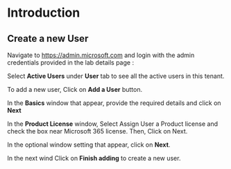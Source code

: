 # Introduction

## Create a new User

Navigate to https://admin.microsoft.com and login with the admin credentials provided in the lab details page :

Select **Active Users** under **User** tab to see all the active users in this tenant.

To add a new user, Click on **Add a User** button.

In the **Basics** window that appear, provide the required details and click on **Next**

In the **Product License** window, Select Assign User a Product license and check the box near Microsoft 365 license. Then, Click on Next.

In the optional window setting that appear, click on **Next**.

In the next wind Click on **Finish adding** to create a new user.



